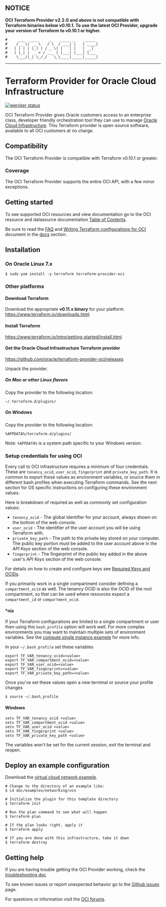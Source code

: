 ## NOTICE
**OCI Terraform Provider v2.2.0 and above is not compatible with Terraform binaries below v0.10.1. To use the latest OCI 
Provider, upgrade your version of Terraform to v0.10.1 or higher.** 

    #     ___  ____     _    ____ _     _____
    #    / _ \|  _ \   / \  / ___| |   | ____|
    #   | | | | |_) | / _ \| |   | |   |  _|
    #   | |_| |  _ < / ___ | |___| |___| |___
    #    \___/|_| \_/_/   \_\____|_____|_____|
***
# Terraform Provider for Oracle Cloud Infrastructure

[![wercker status](https://app.wercker.com/status/666d2ee10f45dde41189bb03248aadf9/s/master "wercker status")](https://app.wercker.com/project/byKey/666d2ee10f45dde41189bb03248aadf9)

OCI Terraform Provider gives Oracle customers access to an enterprise class, developer friendly orchestration tool they 
can use to manage [Oracle Cloud Infrastructure](https://cloud.oracle.com/cloud-infrastructure). This Terraform provider 
is open-source software, available to all OCI customers at no charge.

## Compatibility
The OCI Terraform Provider is compatible with Terraform v0.10.1 or greater.

### Coverage
The OCI Terraform Provider supports the entire OCI API, with a few minor exceptions.

## Getting started

To see supported OCI resources and view documentation go to the OCI resource and datasource documentation 
[Table of Contents](https://github.com/oracle/terraform-provider-oci/tree/master/docs/Table%20of%20Contents.md).

Be sure to read the [FAQ](https://github.com/oracle/terraform-provider-oci/tree/master/docs/FAQ.md) 
and [Writing Terraform configurations for OCI](https://github.com/oracle/terraform-provider-oci/tree/master/docs/Writing%20Terraform%20configurations%20for%20OCI.md) document
in the [docs](https://github.com/oracle/terraform-provider-oci/tree/master/docs) section.

## Installation

### On Oracle Linux 7.x
```
$ sudo yum install -y terraform terraform-provider-oci
```

### Other platforms
#### Download Terraform
Download the appropriate **v0.11.x binary** for your platform.  
https://www.terraform.io/downloads.html

#### Install Terraform
https://www.terraform.io/intro/getting-started/install.html

#### Get the Oracle Cloud Infrastructure Terraform provider
https://github.com/oracle/terraform-provider-oci/releases

Unpack the provider.

##### On Mac or other Linux flavors
Copy the provider to the following location:
```
~/.terraform.d/plugins/
```

##### On Windows
Copy the provider to the following location:
```
%APPDATA%/terraform.d/plugins/
```
Note: `%APPDATA%` is a system path specific to your Windows version.


### Setup credentials for using OCI
Every call to OCI infrastructure requires a minimum of four credentials. 
These are `tenancy_ocid`, `user_ocid`, `fingerprint` and `private_key_path`. It is common to export these values as 
environment variables, or source them in different bash profiles when executing Terraform commands. See the next 
section for OS specific instructions on configuring these environment values.

Here is breakdown of required as well as commonly set configuration values:  
- `tenancy_ocid` - The global identifier for your account, always shown on the bottom of the web console. 
- `user_ocid` - The identifier of the user account you will be using Terraform with.
- `private_key_path` - The path to the private key stored on your computer. The public key portion must be added to the 
user account above in the _API Keys_ section of the web console. 
- `fingerprint` - The fingerprint of the public key added in the above user's _API Keys_ section of the web console. 

For details on how to create and configure keys see [Required Keys and OCIDs](https://docs.us-phoenix-1.oraclecloud.com/Content/API/Concepts/apisigningkey.htm).

If you primarily work in a single compartment consider defining a `compartment_ocid` as well. The tenancy OCID is also 
the OCID of the root compartment, so that can be used where resources expect a `compartment_id` or `compartment_ocid`.

#### \*nix
If your Terraform configurations are limited to a single compartment or user then using this `bash_profile` option 
will work well. For more complex environments you may want to maintain multiple sets of environment variables. 
See the [compute single instance example](https://github.com/oracle/terraform-provider-oci/tree/master/docs/examples/compute/instance) for more info.

In your `~/.bash_profile` set these variables
```
export TF_VAR_tenancy_ocid=<value>
export TF_VAR_compartment_ocid=<value>
export TF_VAR_user_ocid=<value>
export TF_VAR_fingerprint=<value>
export TF_VAR_private_key_path=<value>
```

Once you've set these values open a new terminal or source your profile changes
```
$ source ~/.bash_profile
```

#### Windows
```
setx TF_VAR_tenancy_ocid <value>
setx TF_VAR_compartment_ocid <value>
setx TF_VAR_user_ocid <value>
setx TF_VAR_fingerprint <value>
setx TF_VAR_private_key_path <value>
```
The variables won't be set for the current session, exit the terminal and reopen.

## Deploy an example configuration
Download the [virtual cloud network example](https://github.com/oracle/terraform-provider-oci/tree/master/docs/examples/networking/vcn).

```
# Change to the directory of an example like: 
$ cd doc/examples/networking/vcn

# Initialize the plugin for this template directory
$ terraform init

# Run the plan command to see what will happen
$ terraform plan
  
# If the plan looks right, apply it
$ terraform apply

# If you are done with this infrastructure, take it down
$ terraform destroy
```

## Getting help
If you are having trouble getting the OCI Provider working, check the 
[troubleshooting doc](https://github.com/oracle/terraform-provider-oci/tree/master/docs/Troubleshooting.md)

To see known issues or report unexpected behavior go to the 
[Github issues](https://github.com/oracle/terraform-provider-oci/issues) page.

For questions or information visit the 
[OCI forums](https://cloudcustomerconnect.oracle.com/resources/9c8fa8f96f/summary). 
